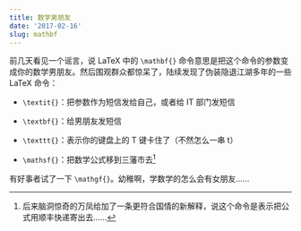 ```yaml
---
title: 数学男朋友
date: '2017-02-16'
slug: mathbf
---
```


前几天看见一个谣言，说 LaTeX 中的 `\mathbf{}` 命令意思是把这个命令的参数变成你的数学男朋友。然后围观群众都惊呆了，陆续发现了伪装隐退江湖多年的一些 LaTeX 命令：

- `\textit{}`：把参数作为短信发给自己，或者给 IT 部门发短信

- `\textbf{}`：给男朋友发短信

- `\texttt{}`：表示你的键盘上的 T 键卡住了（不然怎么一串 t）

- `\mathsf{}`：把数学公式移到三藩市去[^1]

有好事者试了一下 `\mathgf{}`。幼稚啊，学数学的怎么会有女朋友……

[^1]: 后来脑洞惊奇的万凤给加了一条更符合国情的新解释，说这个命令是表示把公式用顺丰快递寄出去……
